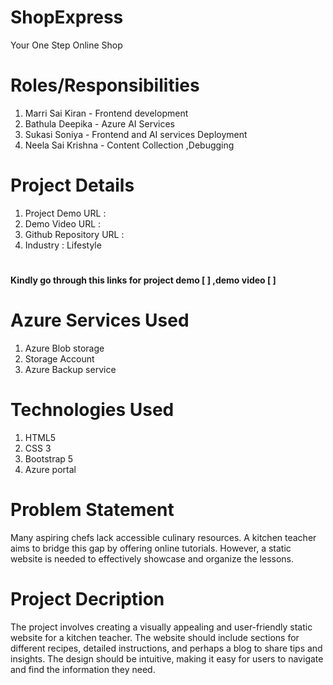 # ShopExpress
Your One Step Online Shop
# Roles/Responsibilities
  1. Marri Sai Kiran    - Frontend development
  2. Bathula Deepika    - Azure AI Services
  3. Sukasi Soniya      - Frontend and AI services Deployment
  4. Neela Sai Krishna  - Content Collection ,Debugging
# Project Details
1. Project Demo URL      : 
2. Demo Video URL        : 
3. Github Repository URL : 
4. Industry              : Lifestyle     
# 
**Kindly go through this links for project demo [  ]  ,demo video [  ]**
# Azure Services Used
  1. Azure Blob storage
  1. Storage Account
  1. Azure Backup service

# Technologies Used
   1.	HTML5
   2.	CSS 3
   3.	Bootstrap 5
   4.	Azure portal
# Problem Statement
Many aspiring chefs lack accessible culinary resources. A kitchen teacher aims to bridge this gap by offering online tutorials. However, a static website is needed to effectively showcase and organize the lessons.
# Project Decription
The project involves creating a visually appealing and user-friendly static website for a kitchen teacher. The website should include sections for different recipes, detailed instructions, and perhaps a blog to share tips and insights. The design should be intuitive, making it easy for users to navigate and find the information they need.
